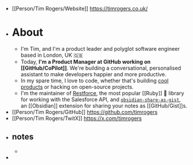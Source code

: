 - [[Person/Tim Rogers/Website]] https://timrogers.co.uk/
- # About
	- I'm Tim, and I'm a product leader and polyglot software engineer based in London, UK 🇬🇧
	- Today, **I'm a Product Manager at GitHub working on [[GitHub/CoPilot]]**. We're building a conversational, personalised assistant to make developers happier and more productive.
	- In my spare time, I love to code, whether that's building [cool products](https://foreigncurrencysavings.co.uk/) or hacking on open-source projects.
	- I'm the maintainer of [Restforce](https://github.com/restforce/restforce), the most popular [[Ruby]] 💎 library for working with the Salesforce API, and [`obsidian-share-as-gist`](https://github.com/timrogers/obsidian-share-as-gist), an [[Obsidian]] extension for sharing your notes as [[GitHub/Gist]]s.
- [[Person/Tim Rogers/GitHub]] https://github.com/timrogers
- [[Person/Tim Rogers/TwitX]] https://x.com/timrogers
- ## notes
	-
-